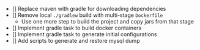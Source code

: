- [] Replace maven with gradle for downloading dependencies
- [] Remove local `./gradlew` build with multi-stage `Dockerfile`
  - Use one more step to build the project and copy jars from that stage
- [] Implement gradle task to build docker containers
- [] Implement gradle task to generate initial configurations
- [] Add scripts to generate and restore mysql dump
